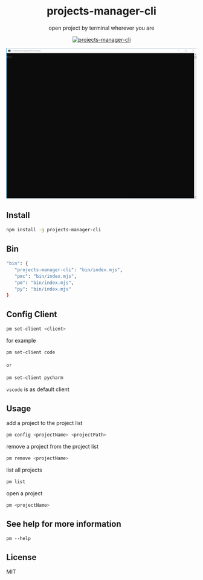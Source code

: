 <h1 align="center">projects-manager-cli</h1>

<p align="center">
open project by terminal wherever you are
</p>
<p align="center">
<a href="https://www.npmjs.com/package/projects-manager-cli"><img src="https://img.shields.io/npm/v/projects-manager-cli?color=a1b858&label=" alt="projects-manager-cli"></a>
</p>

![image](https://github.com/asnipera/projects-manager-cli/blob/master/gif/pm.gif)

## Install

```bash
npm install -g projects-manager-cli
```

## Bin

```bash
"bin": {
   "projects-manager-cli": "bin/index.mjs",
   "pmc": "bin/index.mjs",
   "pm": "bin/index.mjs",
   "py": "bin/index.mjs"
}
```

## Config Client

```bash
pm set-client <client>
```

for example

```bash
pm set-client code

or

pm set-client pycharm
```

`vscode` is as default client

## Usage

add a project to the project list

```bash
pm config <projectName> <projectPath>
```

remove a project from the project list

```bash
pm remove <projectName>
```

list all projects

```bash
pm list
```

open a project

```bash
pm <projectName>
```

## See help for more information

```
pm --help
```

## License

MIT
